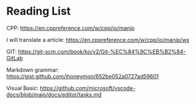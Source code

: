 # Reading List


CPP: 
https://en.cppreference.com/w/cpp/io/manip

I will translate a article:
https://en.cppreference.com/w/cpp/io/manip/ws

GIT: 
https://git-scm.com/book/ko/v2/Git-%EC%84%9C%EB%B2%84-GitLab

Markdown grammar: 
https://gist.github.com/ihoneymon/652be052a0727ad59601

Visual Basic:
https://github.com/microsoft/vscode-docs/blob/main/docs/editor/tasks.md


